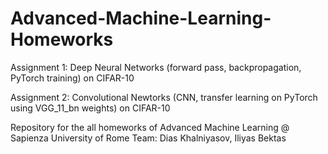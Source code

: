 # Advanced-Machine-Learning-Homeworks

Assignment 1: Deep Neural Networks (forward pass, backpropagation, PyTorch training) on CIFAR-10

Assignment 2: Convolutional Newtorks (CNN, transfer learning on PyTorch using VGG_11_bn weights) on CIFAR-10

Repository for the all homeworks of Advanced Machine Learning @ Sapienza University of Rome
Team: Dias Khalniyasov, Iliyas Bektas
